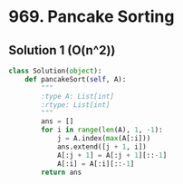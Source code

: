 # 969. Pancake Sorting

## Solution 1 (O(n^2))

```python
class Solution(object):
    def pancakeSort(self, A):
        """
        :type A: List[int]
        :rtype: List[int]
        """
        ans = []
        for i in range(len(A), 1, -1):
            j = A.index(max(A[:i]))
            ans.extend([j + 1, i])
            A[:j + 1] = A[:j + 1][::-1]
            A[:i] = A[:i][::-1]
        return ans
```
